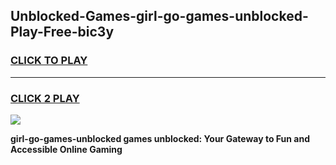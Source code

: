 
## Unblocked-Games-girl-go-games-unblocked-Play-Free-bic3y
<h3>
<a href="https://premium76.site?title=girl-go-games-unblocked&ref=10A">CLICK TO PLAY</a></h3>
<hr>

<h3>
<a href="https://premium76.site?title=girl-go-games-unblocked&ref=10A">CLICK 2 PLAY</a>
  
</h3>

<a href="https://premium76.site?title=girl-go-games-unblocked&ref=10A"><img src="https://clearcache.store/games.png"></a>


**girl-go-games-unblocked games unblocked: Your Gateway to Fun and Accessible Online Gaming**
